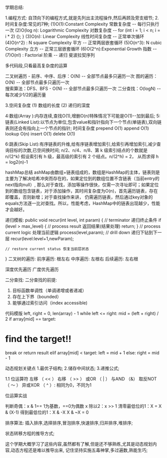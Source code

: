 学期总结:

1.编程方式: 自顶向下的编程方式,就是先列出主流程操作,然后再顾及旁支细节;
2.时间复杂度:常见的7种;
(1)O(1):Constant Complexity 常数复杂度    --    每行只执行一次
(2)O(log n): Logarithmic Complexity 对数复杂度  -- for (int i = 1; i < n; i = i * 2) {);                                              }
(3)O(n): Linear Complexity 线性时间复杂度  -- 正常单次循环
(4)O(n^2) : N square Complexity 平方     -- 正常两层嵌套循环
(5)O(n^3): N cubic Complexity 立方      -- 正常三层嵌套循环 
(6)O(2^n):Exponential Growth 指数      --
(7)O(n!) : Factorial 阶乘             -- 递归 斐波拉契序列

多代码段,只看最高复杂度的运算  

二叉树遍历 - 前序、中序、后序：O(N) -- 全部节点最多只遍历一次
图的遍历：O(N)                   -- 全部节点最多只遍历一次               
搜索算法：DFS、BFS - O(N)        -- 全部节点最多只遍历一次
二分查找：O(logN)              -- 每次减少1/2的遍历量

3.空间复杂度
(1) 数组的长度
(2) 递归的深度

4:数组(Array ):内存连续,查找O(1),增删O(n)特殊情况下可能是O(1)--加到最后;
5:链表(Linked List):以节点为单位,包含value和指针指向下一个节点(单链表),双向链表则还会有指向上一个节点的指针;
时间复杂度
prepend O(1)
append O(1)
lookup O(n)
insert O(1)
delete O(1)

6:跳表(Skip List):有序链表的升维,给有序链表增加索引,给索引再增加索引,减少查询目标的次数,已空间换时间;
n/2、n/4、n/8、第 k 级索引结点的个数就是 n/(2^k)
假设索引有 h 级，最高级的索引有 2 个结点。n/(2^h) = 2，
从而求得 h = log2(n)-1

hashMap总结
ashMap由数组+链表组成的，数组是HashMap的主体，链表则是主要为了解决哈希冲突而存在的，如果定位到的数组位置不含链表（当前entry的next指向null）,
那么对于查找，添加等操作很快，仅需一次寻址即可；如果定位到的数组包含链表，对于添加操作，其时间复杂度为O(n)，首先遍历链表，存在即覆盖，否则新增；对于查找操作来讲，
仍需遍历链表，然后通过key对象的equals方法逐一比对查找。所以，性能考虑，HashMap中的链表出现越少，性能才会越好。

递归模板:
 public void recur(int level, int param) {
    // terminator 递归终止条件
    if (level > max_level) {
        // process result 返回结果(结果处理)
        return;
    }
    // process current logic 处理当前逻辑
    process(level,param);
    // drill down 递归下钻到下一层
    recur(level:level+1,newParam); 
    
    // restore current status 恢复当前层状态
 }
 二叉树的遍历:
 前序遍历: 根左右
 中序遍历: 左根右
 后续遍历: 左右根
 
 深度优先遍历
 广度优先遍历
 
 二分查找:
 二分查找的前提:
 1. 目标函数单调性（单调递增或者递减）
 2. 存在上下界（bounded）
 3. 能够通过索引访问（index accessible)
 
 代码模版
 left, right = 0, len(array) - 1
 while left <= right:
 mid = (left + right) / 2
 if array[mid] == target:
 # find the target!!
 break or return result
 elif array[mid] < target:
 left = mid + 1
 else:
 right = mid - 1
 
 动态规划关键点
 1.最优子结构;
 2.储存中间状态;
 3.递推公式;
 
 1.1 位运算符
 左移 （ << ）
 右移 （ >> ）
 或OR （ | ）
 与AND （&）
 取反NOT （ ～ ）
 异或XOR （ ^ ）: 相同为0，不同为1
 
 位运算实战
 
 判断奇偶：x & 1== 1为基数，==0为偶数
 x 除以2：x >> 1
 清零最低位的1：X = X & (X-1)
 得到最低位的1：X & -X
 X & ~X = 0
 
 排序算法:
 插入排序,选择排序,冒泡排序,快速排序,归并排序,堆排序;
 
 状态转移方程的推导方式;
 
 这个学期大概学习了这些内容,虽然都有了解,但是还不够熟练,尤其是动态规划内容,动态方程还是难以推导出来,
 记住坚持实施五毒神掌,多过遍数,熟能生巧;
